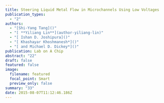 ```yaml
---
title: Steering Liquid Metal Flow in Microchannels Using Low Voltages
publication_types:
  - "2"
authors:
  - "[Shi-Yang Tang]()"
  - "[ **Yiliang Lin**](author-yiliang-lin)"
  - "[ Ishan D. Joshipura]()"
  - "[ Khashayar Khoshmanesh*]()"
  - "[ and Michael D. Dickey*]()"
publication: Lab on A Chip
abstract: "22"
draft: false
featured: false
image:
  filename: featured
  focal_point: Smart
  preview_only: false
summary: "33"
date: 2015-08-07T11:12:46.186Z
---
```

